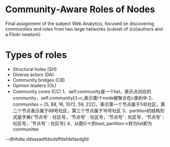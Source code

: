 # Community‐Aware Roles of Nodes
Final assignment of the subject Web Analytics, focused on discovering communities and roles from two large networks (subset of (co)authors and a Flickr newtork)
# Types of roles
- Structural holes (SH)
- Diverse actors (DA)
- Community bridges (CB)
- Opinion leaders (OL)
- Community cores (CC)
1、self.community是一个list，表示点对应的community，self.community[i]=c,表示第i个node被聚合在c类别中
2、communites = [5, 88, 16, 1072, 59, 222]，表示第一个节点属于5号社区，第二个节点表示属于88号社区，第三个节点属于16号社区
3、partition的结构形式是字典{'节点号' : 社区号，'节点号' : 社区号，'节点号' : 社区号，'节点号' : 社区号，'节点号' : 社区号}
4、从图G→求best_partition→转为list即为communites



--dhihdia ddsasadifdsidsffdsfdsfasdgfd